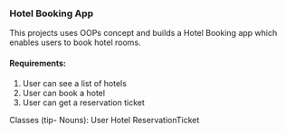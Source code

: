 ### Hotel Booking App

This projects uses OOPs concept and builds a Hotel Booking app which enables users to book hotel rooms.

#### Requirements:
1. User can see a list of hotels
2. User can book a hotel
3. User can get a reservation ticket

Classes (tip- Nouns):
User
Hotel
ReservationTicket
